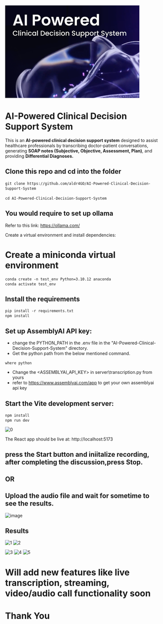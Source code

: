 <!--META
{
  "title": "AI Powered Clinical Decision Support System"
  "desc_portfolio": "Integrated AI models for speech-to-text and text analysis, generating diagnosis faster, ensuring real-time feedback for doctors",
}
META-->

![thumbnail.png](https://github.com/aldr4GO/AI-Powered-Clinical-Decision-Support-System/blob/main/thumbnail.png)

# AI-Powered Clinical Decision Support System
This is an **AI-powered clinical decision support system** designed to assist healthcare professionals by transcribing doctor-patient conversations, generating **SOAP notes (Subjective, Objective, Assessment, Plan)**, and providing **Differential Diagnoses.**

## Clone this repo and cd into the folder
```
git clone https://github.com/aldr4GO/AI-Powered-Clinical-Decision-Support-System

cd AI-Powered-Clinical-Decision-Support-System
```
## You would require to set up ollama
Refer to this link: https://ollama.com/

Create a virtual environment and install dependencies:
# Create a miniconda virtual environment
```
conda create -n test_env Python=3.10.12 anaconda
conda activate test_env
```

## Install the requirements
```
pip install -r requirements.txt
npm install
```
## Set up AssemblyAI API key:
- change the PYTHON_PATH in the .env file in the "AI-Powered-Clinical-Decision-Support-System" directory.
-	Get the python path from the below mentioned command.
```
where python

```
-	Change the <ASSEMBLYAI_API_KEY> in server\transcription.py from yours
-	refer to https://www.assemblyai.com/app to get your own assemblyai api key
## Start the Vite development server:
```
npm install
npm run dev
```
![0](https://github.com/user-attachments/assets/604c72af-087d-47f4-bffb-7b704ede86ee)


The React app should be live at: http://localhost:5173
## press the Start button and iniitalize recording, after completing the discussion,press Stop.
## OR
## Upload the audio file and wait for sometime to see the results.
![image](https://github.com/user-attachments/assets/f1e6c15f-1153-4107-8006-d571fb06b247)

## Results
![1](https://github.com/user-attachments/assets/a1add57b-ddf6-441b-b591-eec8da86dc87)
![2](https://github.com/user-attachments/assets/32a94e34-11bf-4c47-9dce-fad399bb4fcc)

![3](https://github.com/user-attachments/assets/4a2fe2ed-1c1b-48aa-8267-c9eb7c08bbf9)
![4](https://github.com/user-attachments/assets/b37b9ca7-9d68-450f-8d19-4916b8bd3efa)
![5](https://github.com/user-attachments/assets/2264a442-159d-47ff-9a08-e1b79ab4e1ad)

# Will add new features like live transcription, streaming, video/audio call functionality soon
# Thank You
